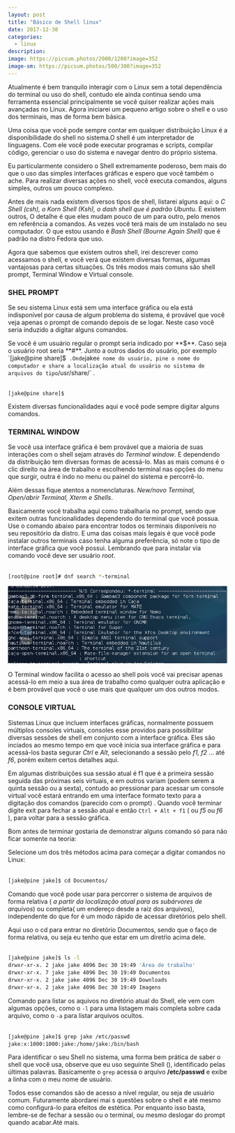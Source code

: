 ```yaml
---
layout: post
title: "Básico de Shell linux"
date: 2017-12-30
categories:
  - linux
description:
image: https://picsum.photos/2000/1200?image=352
image-sm: https://picsum.photos/500/300?image=352
---
```


Atualmente é bem tranquilo interagir com o Linux sem a total dependência do terminal ou uso do shell, contudo ele ainda continua sendo uma ferramenta essencial principalmente se você quiser realizar ações mais avançadas no Linux. Agora iniciarei um pequeno artigo sobre o shell e o uso dos terminais, mas de forma bem básica.

Uma coisa que você pode sempre contar em qualquer distribuição Linux é a disponibilidade do shell no sistema.O shell é um interpretador de linguagens. Com ele você pode executar programas e scripts, compilar código, gerenciar o uso do sistema e navegar dentro do próprio sistema.

Eu particularmente considero o Shell extremamente poderoso, bem mais do que o uso das simples interfaces gráficas e espero que você também o ache.
Para realizar diversas ações no shell, você executa comandos, alguns simples, outros um pouco complexo.

Antes de mais nada existem diversos tipos de shell, listarei alguns aqui: o _C Shell (csh), o Korn Shell (Ksh), o dash shell que é padrão Ubuntu_. E existem outros, O detalhe é que eles mudam pouco de um para outro, pelo menos em referência a comandos. As vezes você terá mais de um instalado no seu computador. O que estou usando é _Bash Shell (Bourne Again Shell)_ que é padrão na distro Fedora que uso.

Agora que sabemos que existem outros shell, irei descrever como acessamos o shell, e você verá que existem diversas formas, algumas vantajosas para certas situações. Os três modos mais comuns são shell prompt, Terminal Window e Virtual console.


### SHEL PROMPT
Se seu sistema Linux está sem uma interface gráfica ou ela está indisponível por causa de algum problema do sistema, é provável que você veja apenas o prompt de comando depois de se logar. Neste caso você seria induzido a digitar alguns comandos.

Se você é um usuário regular o prompt seria indicado por **$**. Caso seja o usuário root seria **#**.	Junto a outros dados do usuário, por exemplo `[jake@pine share]$`  .Onde `jake` é nome do usuário, pine o nome do computador e share a localização atual do usuário no sistema de arquivos do tipo `/usr/share/` .

```shell

[jake@pine share]$

```

Existem diversas funcionalidades aqui e você pode sempre digitar alguns comandos.

### TERMINAL WINDOW
Se você usa interface gráfica é bem provável que a maioria de suas interações com o shell sejam através do _Terminal window_. E dependendo da distribuição tem diversas formas de acessá-lo. Mas as mais comuns é  o clic direito na área de trabalho e escolhendo terminal nas opções do menu que surgir, outra é indo no menu ou painel do sistema e percorrê-lo.

Além dessas fique atentos a nomenclaturas. _New/novo Terminal, Open/abrir Terminal, Xterm e Shells_.

Basicamente você trabalha aqui como trabalharia no prompt, sendo que exitem outras funcionalidades dependendo do terminal que você possua. Use o comando abaixo para encontrar todos os terminais disponíveis no seu repositório da distro. E uma das coisas mais legais é que você pode instalar outros terminais caso tenha alguma preferência, só note o tipo de interface gráfica que você possui. Lembrando que para instalar via comando você deve ser usuário _root_.

```sh

[root@pine root]# dnf search *-terminal

```


![terminal](/imagem/terminal_resultado_busca.png)

O Terminal window facilita o acesso ao shell pois você vai precisar apenas acessá-lo em meio a sua área de trabalho como qualquer outra aplicação e é bem provável que você o use mais que qualquer um dos outros modos.


### CONSOLE VIRTUAL
Sistemas Linux que incluem interfaces gráficas, normalmente possuem múltiplos consoles virtuais, consoles esse providos para possibilitar diversas sessões de  shell em conjunto com a interface gráfica. Eles são inciados ao mesmo tempo em que você inicia sua interface gráfica e para acessá-los basta segurar _Ctrl_ e _Alt_, selecionando a sessão pelo _f1, f2_ … até _f6_, porém exitem certos detalhes aqui.

Em algumas distribuições sua sessão atual é f1 que é a primeira sessão  seguida das próximas seis virtuais, e em outros variam (podem serem a quinta sessão ou a sexta), contudo ao pressionar para acessar um console virtual você estará entrando em uma interface formato texto  para a digitação dos comandos (parecido com o prompt) .
Quando você terminar digite exit para fechar a sessão atual e então `Ctrl + Alt + f1` ( ou _f5_ ou _f6_ ), para voltar para a sessão gráfica.

Bom antes de terminar gostaria de demonstrar alguns comando só para não ficar somente na teoria:

Selecione um dos três métodos acima para começar a digitar comandos no Linux:

```sh

[jake@pine jake]$ cd Documentos/

```

Comando que você pode usar para percorrer o sistema de arquivos de forma relativa ( _a partir da localização atual para as subárvores de arquivos_) ou completa( um endereço desde a raiz dos arquivos), independente do que for é um modo rápido de acessar diretórios pelo shell.

Aqui uso o cd para entrar no diretório Documentos, sendo que o faço de forma relativa, ou seja eu tenho que estar em um diretŕio acima dele.



```sh

[jake@pine jake]$ ls -l
drwxr-xr-x. 2 jake jake 4096 Dec 30 19:49 'Área de trabalho'
drwxr-xr-x. 7 jake jake 4096 Dec 30 19:49 Documentos
drwxr-xr-x. 2 jake jake 4096 Dec 30 19:49 Downloads
drwxr-xr-x. 2 jake jake 4096 Dec 30 19:49 Imagens

```


Comando para listar os aquivos no diretório atual do Shell, ele vem com algumas opções, como o `-l` para uma listagem mais completa sobre cada arquivo, como o `-a` para listar arquivos ocultos.

```sh

[jake@pine jake]$ grep jake /etc/passwd
jake:x:1000:1000:jake:/home/jake:/bin/bash

```


Para identificar o seu Shell no sistema, uma forma bem prática de saber o shell que você usa, observe que eu uso seguinte Shell (), identificado pelas últimas palavras. Basicamente o `grep` acessa o  arquivo **/etc/passwd** e exibe a linha com o meu nome de usuário.

Todos esse comandos são de acesso a nível regular, ou seja de usuário comum. Futuramente abordarei mai s questões sobre o shell e até mesmo como configurá-lo para efeitos de estética. Por enquanto isso basta, lembre-se de fechar a sessão ou o terminal, ou mesmo deslogar do prompt quando acabar.Até mais.
